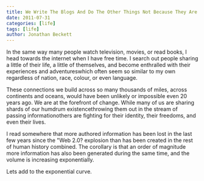 ```yaml
---
title: We Write The Blogs And Do The Other Things Not Because They Are Easybut Because They Are Hard
date: 2011-07-31
categories: [life]
tags: [life]
author: Jonathan Beckett
---
```


In the same way many people watch television, movies, or read books, I head towards the internet when I have free time. I search out people sharing a little of their life, a little of themselves, and become enthralled with their experiences and adventureswhich often seem so similar to my own regardless of nation, race, colour, or even language.

These connections we build across so many thousands of miles, across continents and oceans, would have been unlikely or impossible even 20 years ago. We are at the forefront of change. While many of us are sharing shards of our humdrum existencethrowing them out in the stream of passing informationothers are fighting for their identity, their freedoms, and even their lives.

I read somewhere that more authored information has been lost in the last few years since the "Web 2.0? explosion than has been created in the rest of human history combined. The corollary is that an order of magnitude more information has also been generated during the same time, and the volume is increasing exponentially.

Lets add to the exponential curve.